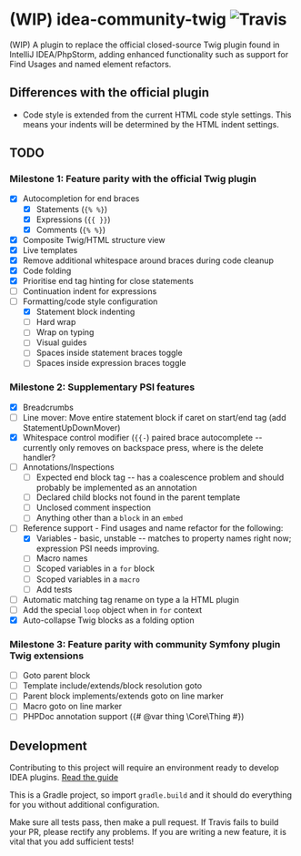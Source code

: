 # (WIP) idea-community-twig ![Travis](https://api.travis-ci.org/fiskie/idea-community-twig.svg?branch=master)

(WIP) A plugin to replace the official closed-source Twig plugin found in IntelliJ IDEA/PhpStorm, adding enhanced functionality
such as support for Find Usages and named element refactors.

## Differences with the official plugin

* Code style is extended from the current HTML code style settings. This means your indents will be determined by the HTML indent settings.

## TODO

### Milestone 1: Feature parity with the official Twig plugin

- [x] Autocompletion for end braces
    - [x] Statements (`{% %}`)
    - [x] Expressions (`{{ }}`)
    - [x] Comments (`{% %}`)
- [x] Composite Twig/HTML structure view
- [x] Live templates
- [x] Remove additional whitespace around braces during code cleanup
- [x] Code folding
- [x] Prioritise end tag hinting for close statements
- [ ] Continuation indent for expressions
- [ ] Formatting/code style configuration
    - [x] Statement block indenting
    - [ ] Hard wrap
    - [ ] Wrap on typing
    - [ ] Visual guides
    - [ ] Spaces inside statement braces toggle
    - [ ] Spaces inside expression braces toggle

### Milestone 2: Supplementary PSI features

- [x] Breadcrumbs
- [ ] Line mover: Move entire statement block if caret on start/end tag (add StatementUpDownMover)
- [x] Whitespace control modifier (`{{-`) paired brace autocomplete -- currently only removes on backspace press, where is the delete handler?
- [ ] Annotations/Inspections
    - [ ] Expected end block tag -- has a coalescence problem and should probably be implemented as an annotation
    - [ ] Declared child blocks not found in the parent template
    - [ ] Unclosed comment inspection
    - [ ] Anything other than a `block` in an `embed`
- [ ] Reference support - Find usages and name refactor for the following:
    - [x] Variables - basic, unstable -- matches to property names right now; expression PSI needs improving.
    - [ ] Macro names
    - [ ] Scoped variables in a `for` block
    - [ ] Scoped variables in a `macro`
    - [ ] Add tests
- [ ] Automatic matching tag rename on type a la HTML plugin
- [ ] Add the special `loop` object when in `for` context
- [x] Auto-collapse Twig blocks as a folding option

### Milestone 3: Feature parity with community Symfony plugin Twig extensions

- [ ] Goto parent block
- [ ] Template include/extends/block resolution goto
- [ ] Parent block implements/extends goto on line marker
- [ ] Macro goto on line marker
- [ ] PHPDoc annotation support ({# @var thing \Core\Thing #})

## Development

Contributing to this project will require an environment ready to develop IDEA plugins. [Read the guide](https://www.jetbrains.com/help/idea/configuring-intellij-platform-plugin-sdk.html)

This is a Gradle project, so import `gradle.build` and it should do everything for you without additional configuration. 

Make sure all tests pass, then make a pull request. If Travis fails to build your PR, please rectify any problems.
If you are writing a new feature, it is vital that you add sufficient tests! 